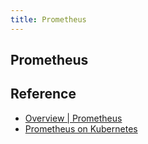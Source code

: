 ```yaml
---
title: Prometheus
---
```


## Prometheus


## Reference
* [Overview | Prometheus](https://prometheus.io/docs/introduction/overview/)
* [Prometheus on Kubernetes](http://marselester.com/prometheus-on-kubernetes.html)
